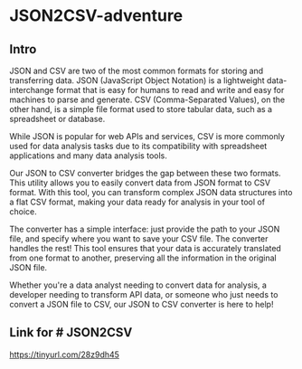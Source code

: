 # JSON2CSV-adventure

## Intro
JSON and CSV are two of the most common formats for storing and transferring data. JSON (JavaScript Object Notation) is a lightweight data-interchange format that is easy for humans to read and write and easy for machines to parse and generate. CSV (Comma-Separated Values), on the other hand, is a simple file format used to store tabular data, such as a spreadsheet or database.

While JSON is popular for web APIs and services, CSV is more commonly used for data analysis tasks due to its compatibility with spreadsheet applications and many data analysis tools.

Our JSON to CSV converter bridges the gap between these two formats. This utility allows you to easily convert data from JSON format to CSV format. With this tool, you can transform complex JSON data structures into a flat CSV format, making your data ready for analysis in your tool of choice.

The converter has a simple interface: just provide the path to your JSON file, and specify where you want to save your CSV file. The converter handles the rest! This tool ensures that your data is accurately translated from one format to another, preserving all the information in the original JSON file.

Whether you're a data analyst needing to convert data for analysis, a developer needing to transform API data, or someone who just needs to convert a JSON file to CSV, our JSON to CSV converter is here to help!

## Link for # JSON2CSV
https://tinyurl.com/28z9dh45
